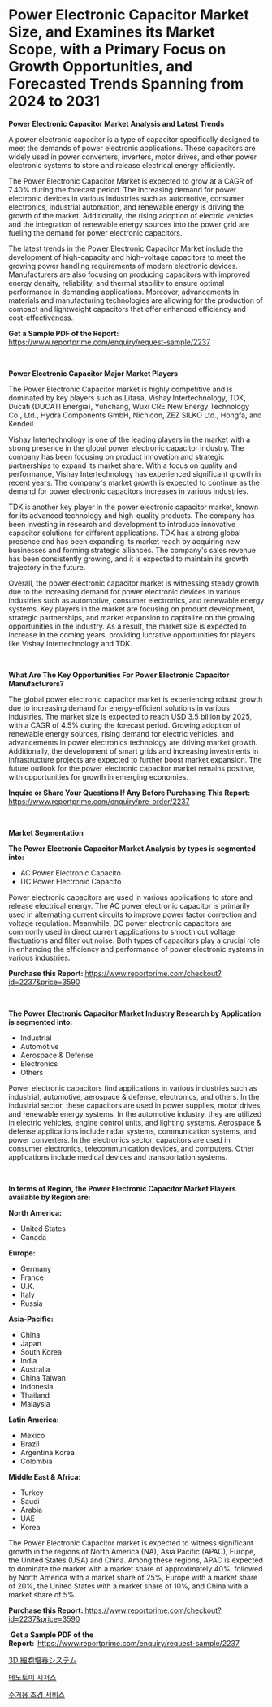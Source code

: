 <p><h1>Power Electronic Capacitor Market Size, and Examines its Market Scope, with a Primary Focus on Growth Opportunities, and Forecasted Trends Spanning from 2024 to 2031</h1></p><p><strong>Power Electronic Capacitor Market Analysis and Latest Trends</strong></p>
<p><p>A power electronic capacitor is a type of capacitor specifically designed to meet the demands of power electronic applications. These capacitors are widely used in power converters, inverters, motor drives, and other power electronic systems to store and release electrical energy efficiently.</p><p>The Power Electronic Capacitor Market is expected to grow at a CAGR of 7.40% during the forecast period. The increasing demand for power electronic devices in various industries such as automotive, consumer electronics, industrial automation, and renewable energy is driving the growth of the market. Additionally, the rising adoption of electric vehicles and the integration of renewable energy sources into the power grid are fueling the demand for power electronic capacitors.</p><p>The latest trends in the Power Electronic Capacitor Market include the development of high-capacity and high-voltage capacitors to meet the growing power handling requirements of modern electronic devices. Manufacturers are also focusing on producing capacitors with improved energy density, reliability, and thermal stability to ensure optimal performance in demanding applications. Moreover, advancements in materials and manufacturing technologies are allowing for the production of compact and lightweight capacitors that offer enhanced efficiency and cost-effectiveness.</p></p>
<p><strong>Get a Sample PDF of the Report:&nbsp;</strong> <a href="https://www.reportprime.com/enquiry/request-sample/2237">https://www.reportprime.com/enquiry/request-sample/2237</a></p>
<p>&nbsp;</p>
<p><strong>Power Electronic Capacitor Major Market Players</strong></p>
<p><p>The Power Electronic Capacitor market is highly competitive and is dominated by key players such as Lifasa, Vishay Intertechnology, TDK, Ducati (DUCATI Energia), Yuhchang, Wuxi CRE New Energy Technology Co., Ltd., Hydra Components GmbH, Nichicon, ZEZ SILKO Ltd., Hongfa, and Kendeil.</p><p>Vishay Intertechnology is one of the leading players in the market with a strong presence in the global power electronic capacitor industry. The company has been focusing on product innovation and strategic partnerships to expand its market share. With a focus on quality and performance, Vishay Intertechnology has experienced significant growth in recent years. The company's market growth is expected to continue as the demand for power electronic capacitors increases in various industries.</p><p>TDK is another key player in the power electronic capacitor market, known for its advanced technology and high-quality products. The company has been investing in research and development to introduce innovative capacitor solutions for different applications. TDK has a strong global presence and has been expanding its market reach by acquiring new businesses and forming strategic alliances. The company's sales revenue has been consistently growing, and it is expected to maintain its growth trajectory in the future.</p><p>Overall, the power electronic capacitor market is witnessing steady growth due to the increasing demand for power electronic devices in various industries such as automotive, consumer electronics, and renewable energy systems. Key players in the market are focusing on product development, strategic partnerships, and market expansion to capitalize on the growing opportunities in the industry. As a result, the market size is expected to increase in the coming years, providing lucrative opportunities for players like Vishay Intertechnology and TDK.</p></p>
<p>&nbsp;</p>
<p><strong>What Are The Key Opportunities For Power Electronic Capacitor Manufacturers?</strong></p>
<p><p>The global power electronic capacitor market is experiencing robust growth due to increasing demand for energy-efficient solutions in various industries. The market size is expected to reach USD 3.5 billion by 2025, with a CAGR of 4.5% during the forecast period. Growing adoption of renewable energy sources, rising demand for electric vehicles, and advancements in power electronics technology are driving market growth. Additionally, the development of smart grids and increasing investments in infrastructure projects are expected to further boost market expansion. The future outlook for the power electronic capacitor market remains positive, with opportunities for growth in emerging economies.</p></p>
<p><strong>Inquire or Share Your Questions If Any Before Purchasing This Report:</strong> <a href="https://www.reportprime.com/enquiry/pre-order/2237">https://www.reportprime.com/enquiry/pre-order/2237</a></p>
<p>&nbsp;</p>
<p><strong>Market Segmentation</strong></p>
<p><strong>The Power Electronic Capacitor Market Analysis by types is segmented into:</strong></p>
<p><ul><li>AC Power Electronic Capacito</li><li>DC Power Electronic Capacito</li></ul></p>
<p><p>Power electronic capacitors are used in various applications to store and release electrical energy. The AC power electronic capacitor is primarily used in alternating current circuits to improve power factor correction and voltage regulation. Meanwhile, DC power electronic capacitors are commonly used in direct current applications to smooth out voltage fluctuations and filter out noise. Both types of capacitors play a crucial role in enhancing the efficiency and performance of power electronic systems in various industries.</p></p>
<p><strong>Purchase this Report:&nbsp;</strong><a href="https://www.reportprime.com/checkout?id=2237&price=3590">https://www.reportprime.com/checkout?id=2237&price=3590</a></p>
<p>&nbsp;</p>
<p><strong>The Power Electronic Capacitor Market Industry Research by Application is segmented into:</strong></p>
<p><ul><li>Industrial</li><li>Automotive</li><li>Aerospace & Defense</li><li>Electronics</li><li>Others</li></ul></p>
<p><p>Power electronic capacitors find applications in various industries such as industrial, automotive, aerospace & defense, electronics, and others. In the industrial sector, these capacitors are used in power supplies, motor drives, and renewable energy systems. In the automotive industry, they are utilized in electric vehicles, engine control units, and lighting systems. Aerospace & defense applications include radar systems, communication systems, and power converters. In the electronics sector, capacitors are used in consumer electronics, telecommunication devices, and computers. Other applications include medical devices and transportation systems.</p></p>
<p>&nbsp;</p>
<p><strong>In terms of Region, the Power Electronic Capacitor Market Players available by Region are:</strong></p>
<p>
    <p> <strong> North America: </strong>
        <ul>
            <li>United States</li>
            <li>Canada</li>
        </ul>
        </p> 
    <p> <strong> Europe: </strong>
        <ul>
            <li>Germany</li>
            <li>France</li>
            <li>U.K.</li>
            <li>Italy</li>
            <li>Russia</li>
        </ul>
        </p> 
    <p> <strong> Asia-Pacific: </strong>
        <ul>
            <li>China</li>
            <li>Japan</li>
            <li>South Korea</li>
            <li>India</li>
            <li>Australia</li>
            <li>China Taiwan</li>
            <li>Indonesia</li>
            <li>Thailand</li>
            <li>Malaysia</li>
        </ul>
        </p> 
    <p> <strong> Latin America: </strong>
        <ul>
            <li>Mexico</li>
            <li>Brazil</li>
            <li>Argentina Korea</li>
            <li>Colombia</li>
        </ul>
        </p> 
    <p> <strong> Middle East & Africa: </strong>
        <ul>
            <li>Turkey</li>
            <li>Saudi</li>
            <li>Arabia</li>
            <li>UAE</li>
            <li>Korea</li>
        </ul>
    </p>
    </p>
<p><p>The Power Electronic Capacitor market is expected to witness significant growth in the regions of North America (NA), Asia Pacific (APAC), Europe, the United States (USA) and China. Among these regions, APAC is expected to dominate the market with a market share of approximately 40%, followed by North America with a market share of 25%, Europe with a market share of 20%, the United States with a market share of 10%, and China with a market share of 5%.</p></p>
<p><strong>Purchase this Report: </strong><a href="https://www.reportprime.com/checkout?id=2237&price=3590">https://www.reportprime.com/checkout?id=2237&price=3590</a></p>
<p>&nbsp;<strong>Get a Sample PDF of the Report:&nbsp;&nbsp;</strong><a href="https://www.reportprime.com/enquiry/request-sample/2237">https://www.reportprime.com/enquiry/request-sample/2237</a></p>
<p><strong></strong></p>
<p><p><a href="https://medium.com/@jacksonwiza1924/3d%E7%B4%B0%E8%83%9E%E5%9F%B9%E9%A4%8A%E3%82%B7%E3%82%B9%E3%83%86%E3%83%A0%E5%B8%82%E5%A0%B4%E5%88%86%E6%9E%90-%E3%81%9D%E3%81%AEcagr-%E5%B8%82%E5%A0%B4%E3%82%BB%E3%82%B0%E3%83%A1%E3%83%B3%E3%83%86%E3%83%BC%E3%82%B7%E3%83%A7%E3%83%B3-%E3%81%8A%E3%82%88%E3%81%B3%E3%82%B0%E3%83%AD%E3%83%BC%E3%83%90%E3%83%AB%E7%94%A3%E6%A5%AD%E6%A6%82%E8%A6%81-deaea7e0b013">3D 細胞培養システム</a></p><p><a href="https://medium.com/@williefoster48/%ED%85%8C%EB%85%B8%ED%86%A0%EB%AF%B8-%EA%B0%80%EC%9C%84-%EC%8B%9C%EC%9E%A5-%EC%A0%84%EB%A7%9D-%EC%82%B0%EC%97%85-%EA%B0%9C%EC%9A%94-%EB%B0%8F-%EC%98%88%EC%B8%A1-2024%EB%85%84%EB%B6%80%ED%84%B0-2031%EB%85%84%EA%B9%8C%EC%A7%80-ae67aed7219e">테노토미 시저스</a></p><p><a href="https://medium.com/@derrickmafrks96745/%EA%B1%B0%EC%A3%BC%EC%9A%A9-%EC%A1%B0%EA%B2%BD-%EC%84%9C%EB%B9%84%EC%8A%A4-%EC%8B%9C%EC%9E%A5-%EC%8B%9C%EC%9E%A5-%EC%A0%90%EC%9C%A0%EC%9C%A8-%EC%8B%9C%EC%9E%A5-%EB%8F%99%ED%96%A5-%EB%B0%8F-%EB%AF%B8%EB%9E%98-%EC%84%B1%EC%9E%A5-%ED%83%90%EC%83%89-52d835187635">주거용 조경 서비스</a></p></p>